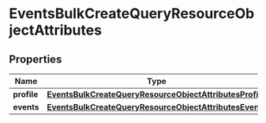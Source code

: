 # EventsBulkCreateQueryResourceObjectAttributes

## Properties
Name | Type | Description | Notes
------------ | ------------- | ------------- | -------------
**profile** | [**EventsBulkCreateQueryResourceObjectAttributesProfile**](EventsBulkCreateQueryResourceObjectAttributesProfile.md) |  | 
**events** | [**EventsBulkCreateQueryResourceObjectAttributesEvents**](EventsBulkCreateQueryResourceObjectAttributesEvents.md) |  | 
